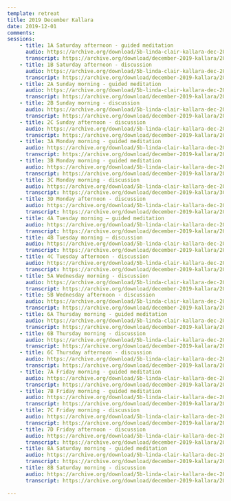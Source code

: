 ```yaml
---
template: retreat
title: 2019 December Kallara
date: 2019-12-01
comments: 
sessions:
    - title: 1A Saturday afternoon - guided meditation
      audio: https://archive.org/download/5b-linda-clair-kallara-dec-2019/2019%20December%20Kallara/1a-linda-clair-kallara-dec-2019.mp3
      transcript: https://archive.org/download/december-2019-kallara/2019%20December%20PDF%20trans/1A%20December%202019%20Kallara%20.pdf
    - title: 1B Saturday afternoon - discussion
      audio: https://archive.org/download/5b-linda-clair-kallara-dec-2019/2019%20December%20Kallara/1b-linda-clair-kallara-dec-2019.mp3
      transcript: https://archive.org/download/december-2019-kallara/2019%20December%20PDF%20trans/1B%20December%202019%20Kallara%20%20.pdf
    - title: 2A Sunday morning - guided meditation
      audio: https://archive.org/download/5b-linda-clair-kallara-dec-2019/2019%20December%20Kallara/2a-linda-clair-kallara-dec-2019.mp3
      transcript: https://archive.org/download/december-2019-kallara/2019%20December%20PDF%20trans/2A%20December%202019%20Kallara%20.pdf
    - title: 2B Sunday morning - discussion
      audio: https://archive.org/download/5b-linda-clair-kallara-dec-2019/2019%20December%20Kallara/2b-linda-clair-kallara-dec-2019.mp3
      transcript: https://archive.org/download/december-2019-kallara/2019%20December%20PDF%20trans/2B%20December%202019%20Kallara%20.pdf
    - title: 2C Sunday afternoon - discussion
      audio: https://archive.org/download/5b-linda-clair-kallara-dec-2019/2c-linda-clair-kallara-dec-2019.mp3
      transcript: https://archive.org/download/december-2019-kallara/2019%20December%20PDF%20trans/2C%20December%202019%20Kallara%20.pdf
    - title: 3A Monday morning - guided meditation
      audio: https://archive.org/download/5b-linda-clair-kallara-dec-2019/2019%20December%20Kallara/3a-linda-clair-kallara-dec-2019.mp3
      transcript: https://archive.org/download/december-2019-kallara/2019%20December%20PDF%20trans/3A%20December%202019%20Kallara%20%20.pdf
    - title: 3B Monday morning - guided meditation
      audio: https://archive.org/download/5b-linda-clair-kallara-dec-2019/2019%20December%20Kallara/3b-linda-clair-kallara-dec-2019.mp3
      transcript: https://archive.org/download/december-2019-kallara/2019%20December%20PDF%20trans/3B%20December%202019%20Kallara%20.pdf
    - title: 3C Monday morning - discussion  
      audio: https://archive.org/download/5b-linda-clair-kallara-dec-2019/2019%20December%20Kallara/3c-linda-clair-kallara-dec-2019.mp3
      transcript: https://archive.org/download/december-2019-kallara/3C%20December%202019%20Kallara.pdf
    - title: 3D Monday afternoon - discussion
      audio: https://archive.org/download/5b-linda-clair-kallara-dec-2019/2019%20December%20Kallara/3d-linda-clair-kallara-dec-2019.mp3
      transcript: https://archive.org/download/december-2019-kallara/2019%20December%20PDF%20trans/3D%20December%202019%20Kallara.pdf
    - title: 4A Tuesday morning – guided meditation
      audio: https://archive.org/download/5b-linda-clair-kallara-dec-2019/2019%20December%20Kallara/4a-linda-clair-kallara-dec-2019.mp3
      transcript: https://archive.org/download/december-2019-kallara/2019%20December%20PDF%20trans/4A%20December%202019%20Kallara.pdf
    - title: 4B Tuesday morning – discussion
      audio: https://archive.org/download/5b-linda-clair-kallara-dec-2019/2019%20December%20Kallara/4b-linda-clair-kallara-dec-2019.mp3
      transcript: https://archive.org/download/december-2019-kallara/2019%20December%20PDF%20trans/4B%20December%202019%20Kallara%20.pdf
    - title: 4C Tuesday afternoon - discussion
      audio: https://archive.org/download/5b-linda-clair-kallara-dec-2019/2019%20December%20Kallara/4c-linda-clair-kallara-dec-2019.mp3
      transcript: https://archive.org/download/december-2019-kallara/2019%20December%20PDF%20trans/4C%20December%202019%20Kallara%20.pdf
    - title: 5A Wednesday morning - discussion
      audio: https://archive.org/download/5b-linda-clair-kallara-dec-2019/2019%20December%20Kallara/5a-linda-clair-kallara-dec-2019.mp3
      transcript: https://archive.org/download/december-2019-kallara/2019%20December%20PDF%20trans/5A%20December%202019%20Kallara%20.pdf
    - title: 5B Wednesday afternoon - discussion
      audio: https://archive.org/download/5b-linda-clair-kallara-dec-2019/2019%20December%20Kallara/5b-linda-clair-kallara-dec-2019.mp3
      transcript: https://archive.org/download/december-2019-kallara/2019%20December%20PDF%20trans/5B%20December%202019%20Kallara%20.pdf
    - title: 6A Thursday morning - guided meditation
      audio: https://archive.org/download/5b-linda-clair-kallara-dec-2019/2019%20December%20Kallara/6a-linda-clair-kallara-dec-2019.mp3
      transcript: https://archive.org/download/december-2019-kallara/2019%20December%20PDF%20trans/6A%20December%202019%20Kallara.pdf
    - title: 6B Thursday morning - discussion
      audio: https://archive.org/download/5b-linda-clair-kallara-dec-2019/2019%20December%20Kallara/6b-linda-clair-kallara-dec-2019.mp3
      transcript: https://archive.org/download/december-2019-kallara/2019%20December%20PDF%20trans/6B%20December%202019%20Kallara%20.pdf
    - title: 6C Thursday afternoon - discussion
      audio: https://archive.org/download/5b-linda-clair-kallara-dec-2019/2019%20December%20Kallara/6c-linda-clair-kallara-dec-2019.mp3
      transcript: https://archive.org/download/december-2019-kallara/2019%20December%20PDF%20trans/6C%20December%202019%20Kallara.pdf
    - title: 7A Friday morning - guided meditation
      audio: https://archive.org/download/5b-linda-clair-kallara-dec-2019/2019%20December%20Kallara/7a-linda-clair-kallara-dec-2019.mp3
      transcript: https://archive.org/download/december-2019-kallara/2019%20December%20PDF%20trans/7A%20December%202019%20Kallara%20.pdf
    - title: 7B Friday morning - guided meditation
      audio: https://archive.org/download/5b-linda-clair-kallara-dec-2019/2019%20December%20Kallara/7b-linda-clair-kallara-dec-2019.mp3
      transcript: https://archive.org/download/december-2019-kallara/2019%20December%20PDF%20trans/7B%20December%202019%20Kallara%20.pdf
    - title: 7C Friday morning - discussion
      audio: https://archive.org/download/5b-linda-clair-kallara-dec-2019/2019%20December%20Kallara/7c-linda-clair-kallara-dec-2019.mp3
      transcript: https://archive.org/download/december-2019-kallara/2019%20December%20PDF%20trans/7C%20December%202019%20Kallara%20.pdf
    - title: 7D Friday afternoon - discussion
      audio: https://archive.org/download/5b-linda-clair-kallara-dec-2019/2019%20December%20Kallara/7d-linda-clair-kallara-dec-2019.mp3
      transcript: https://archive.org/download/december-2019-kallara/2019%20December%20PDF%20trans/7D%20December%202019%20Kallara%20.pdf
    - title: 8A Saturday morning - guided meditation
      audio: https://archive.org/download/5b-linda-clair-kallara-dec-2019/2019%20December%20Kallara/8a-linda-clair-kallara-dec-2019.mp3
      transcript: https://archive.org/download/december-2019-kallara/2019%20December%20PDF%20trans/8A%20December%202019%20Kallara.pdf
    - title: 8B Saturday morning - discussion
      audio: https://archive.org/download/5b-linda-clair-kallara-dec-2019/2019%20December%20Kallara/8b-linda-clair-kallara-dec-2019.mp3
      transcript: https://archive.org/download/december-2019-kallara/2019%20December%20PDF%20trans/8B%20December%202019%20Kallara%20.pdf
      
---      
```

      
